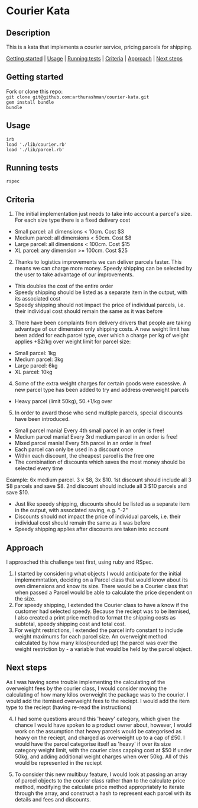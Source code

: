 # Courier Kata

## Description
This is a kata that implements a courier service, pricing parcels for shipping. 

[Getting started](#getting-started) | [Usage](#usage) | [Running tests](#running-tests) | [Criteria](#criteria) | [Approach](#approach) | [Next steps](#next-steps)

## Getting started

Fork or clone this repo:      
`git clone git@github.com:arthurashman/courier-kata.git`    
`gem install bundle`     
`bundle`     

## Usage
```
irb
load './lib/courier.rb'
load './lib/parcel.rb'
```

## Running tests

`rspec`

## Criteria
1) The initial implementation just needs to take into account a parcel's size. For each size
type there is a fixed delivery cost
- Small parcel: all dimensions < 10cm. Cost $3
- Medium parcel: all dimensions < 50cm. Cost $8
- Large parcel: all dimensions < 100cm. Cost $15
- XL parcel: any dimension >= 100cm. Cost $25
2) Thanks to logistics improvements we can deliver parcels faster. This means we can
charge more money. Speedy shipping can be selected by the user to take advantage of our
improvements.
- This doubles the cost of the entire order
- Speedy shipping should be listed as a separate item in the output, with its associated
cost
- Speedy shipping should not impact the price of individual parcels, i.e. their individual
cost should remain the same as it was before
3) There have been complaints from delivery drivers that people are taking advantage of our
dimension only shipping costs. A new weight limit has been added for each parcel type, over
which a charge per kg of weight applies
+$2/kg over weight limit for parcel size:
- Small parcel: 1kg
- Medium parcel: 3kg
- Large parcel: 6kg
- XL parcel: 10kg
4) Some of the extra weight charges for certain goods were excessive. A new parcel type
has been added to try and address overweight parcels
- Heavy parcel (limit 50kg), $50. +$1/kg over
5) In order to award those who send multiple parcels, special discounts have been
introduced.
- Small parcel mania! Every 4th small parcel in an order is free!
- Medium parcel mania! Every 3rd medium parcel in an order is free!
- Mixed parcel mania! Every 5th parcel in an order is free!
- Each parcel can only be used in a discount once
- Within each discount, the cheapest parcel is the free one
- The combination of discounts which saves the most money should be selected every
time

Example:
6x medium parcel. 3 x $8, 3x $10. 1st discount should include all 3 $8 parcels and save $8.
2nd discount should include all 3 $10 parcels and save $10.
- Just like speedy shipping, discounts should be listed as a separate item in the output,
with associated saving, e.g. "-2"
- Discounts should not impact the price of individual parcels, i.e. their individual cost
should remain the same as it was before
- Speedy shipping applies after discounts are taken into account

## Approach
I approached this challenge test first, using ruby and RSpec. 
1. I started by considering what objects I would anticipate for the initial implememntation, deciding on a Parcel class that would know about its own dimensions and know its size. There would be a Courier class that when passed a Parcel would be able to calculate the price dependent on the size.
2. For speedy shipping, I extended the Courier class to have a know if the customer had selected speedy. Because the reciept was to be itemised, I also created a print price method to format the shipping costs as subtotal, speedy shipping cost and total cost. 
3. For weight restrictions, I extended the parcel info constant to include weight maximums for each parcel size. An overweight method calculated by how many kilos(rounded up) the parcel was over the weight restriction by - a variable that would be held by the parcel object.

## Next steps
As I was having some trouble implementing the calculating of the overweight fees by the courier class, I would consider moving the calculating of how many kilos overweight the package was to the courier. 
I would add the itemised overweight fees to the reciept.
I would add the item type to the reciept (having re-read the instructions)

4. I had some questions around this 'heavy' category, which given the chance I would have spoken to a product owner about, however, I would work on the assumption that heavy parcels would be categorised as heavy on the reciept, and charged as overweight up to a cap of £50. I would have the parcel categorise itself as 'heavy' if over its size category weight limit, with the courier class capping cost at $50 if under 50kg, and adding additional weight charges when over 50kg. All of this would be represented in the reciept

5. To consider this new multibuy feature, I would look at passing an array of parcel objects to the courier class rather than to the calculate price method, modifying the calculate price method appropriately to iterate through the array, and construct a hash to represent each parcel with its details and fees and discounts.
